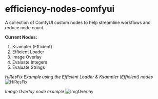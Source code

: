 # efficiency-nodes-comfyui
A collection of ComfyUI custom nodes to help streamline workflows and reduce node count.


**Current Nodes:**
1) Ksampler (Efficient)
2) Efficient Loader
3) Image Overlay
4) Evaluate Integers
5) Evaluate Strings

*HiResFix Example using the Efficient Loader & Ksampler (Efficient) nodes*
![HiResFix](https://user-images.githubusercontent.com/112517630/230495296-1d6e9e5d-2b86-4c69-90c7-2ba797b13bf4.png)

*Image Overlay node example*
![ImgOverlay](https://user-images.githubusercontent.com/112517630/230495326-1c4482b8-f938-4bd7-8706-00c05babb8ec.png)
